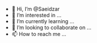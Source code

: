 - 👋 Hi, I’m @Saeidzar
- 👀 I’m interested in ...
- 🌱 I’m currently learning ...
- 💞️ I’m looking to collaborate on ...
- 📫 How to reach me ...

<!---
Saeidzar/Saeidzar is a ✨ special ✨ repository because its `README.md` (this file) appears on your GitHub profile.
You can click the Preview link to take a look at your changes.
--->
